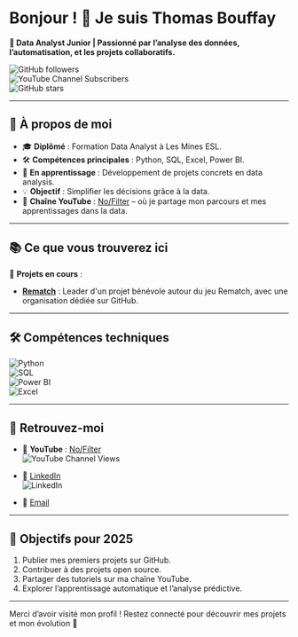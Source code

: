 # Bonjour ! 👋 Je suis Thomas Bouffay

**🚀 Data Analyst Junior | Passionné par l’analyse des données, l’automatisation, et les projets collaboratifs.**

![GitHub followers](https://img.shields.io/github/followers/Tbffay?style=social)  
![YouTube Channel Subscribers](https://img.shields.io/youtube/channel/subscribers/@NofilterFR?style=social)  
![GitHub stars](https://img.shields.io/github/stars/Tbffay?style=social)

---

## 🎯 À propos de moi
- 🎓 **Diplômé** : Formation Data Analyst à Les Mines ESL.
- 🛠️ **Compétences principales** : Python, SQL, Excel, Power BI.
- 🌱 **En apprentissage** : Développement de projets concrets en data analysis.
- 💡 **Objectif** : Simplifier les décisions grâce à la data.
- 🎥 **Chaîne YouTube** : [No/Filter](https://www.youtube.com/@NofilterFR) – où je partage mon parcours et mes apprentissages dans la data.

---

## 📚 Ce que vous trouverez ici
🔧 **Projets en cours** :
- **[Rematch](https://github.com/Rematch-France)** : Leader d'un projet bénévole autour du jeu Rematch, avec une organisation dédiée sur GitHub.

---

## 🛠️ Compétences techniques
![Python](https://img.shields.io/badge/Python-Intermédiaire-blue?logo=python&logoColor=white)  
![SQL](https://img.shields.io/badge/SQL-Intermédiaire-orange?logo=postgresql&logoColor=white)  
![Power BI](https://img.shields.io/badge/Power_BI-Intermédiaire-yellow?logo=powerbi&logoColor=white)  
![Excel](https://img.shields.io/badge/Excel-Intermédiaire-brightgreen?logo=microsoft-excel&logoColor=white)

---

## 🔗 Retrouvez-moi
- 🎥 **YouTube** : [No/Filter](https://www.youtube.com/@NofilterFR)  
![YouTube Channel Views](https://img.shields.io/youtube/channel/views/@NofilterFR?style=social)  

- 💼 [LinkedIn](https://www.linkedin.com/in/thomasbouffay)  
![LinkedIn](https://img.shields.io/badge/LinkedIn-Connect-blue?logo=linkedin)

- 📧 [Email](mailto:thomasbouffay1@gmail.com)

---

## 📝 Objectifs pour 2025
1. Publier mes premiers projets sur GitHub.
2. Contribuer à des projets open source.
3. Partager des tutoriels sur ma chaîne YouTube.
4. Explorer l’apprentissage automatique et l’analyse prédictive.

---

Merci d’avoir visité mon profil ! Restez connecté pour découvrir mes projets et mon évolution 🚀
